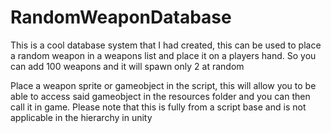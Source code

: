 # RandomWeaponDatabase
This is a cool database system that I had created, this can be used to place a random weapon in a weapons list and place it on a players hand. So you can add 100 weapons and it will spawn only 2 at random

Place a weapon sprite or gameobject in the script, this will allow you to be able to access said gameobject in the resources folder and you can then call it in game. 
Please note that this is fully from a script base and is not applicable in the hierarchy in unity
